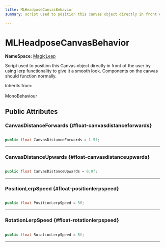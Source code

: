 ```yaml
---
title: MLHeadposeCanvasBehavior
summary: script used to position this canvas object directly in front of the user by using lerp functionality to give it a smooth look. components on the canvas should function normally. 

---
```


# MLHeadposeCanvasBehavior



**NameSpace:** 
[MagicLeap](/unity-api/api/UnityEngine.XR.MagicLeap/UnityEngine.XR.MagicLeap.md) 


Script used to position this Canvas object directly in front of the user by using lerp functionality to give it a smooth look. Components on the canvas should function normally.   


Inherits from: <br></br>MonoBehaviour




## Public Attributes

### CanvasDistanceForwards {#float-canvasdistanceforwards}

```csharp

public float CanvasDistanceForwards = 1.5f;

```






-----------

### CanvasDistanceUpwards {#float-canvasdistanceupwards}

```csharp

public float CanvasDistanceUpwards = 0.0f;

```






-----------

### PositionLerpSpeed {#float-positionlerpspeed}

```csharp

public float PositionLerpSpeed = 5f;

```






-----------

### RotationLerpSpeed {#float-rotationlerpspeed}

```csharp

public float RotationLerpSpeed = 5f;

```






-----------

